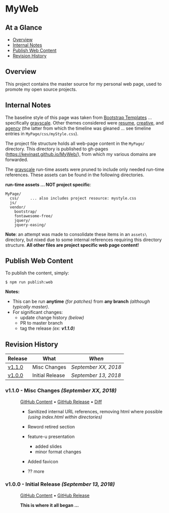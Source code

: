 # MyWeb

## At a Glance

- [Overview]
- [Internal Notes]
- [Publish Web Content]
- [Revision History]

## Overview

This project contains the master source for my personal web page, used
to promote my open source projects.

## Internal Notes

The baseline style of this page was taken from [Bootstrap Templates]
... specifically [grayscale].  Other themes considered were [resume],
[creative], and [agency] (the latter from which the timeline was
gleaned ... see timeline entries in `MyPage/css/myStyle.css`).


The project file structure holds all web-page content in the `MyPage/`
directory.  This directory is published to gh-pages
(https://kevinast.github.io/MyWeb/), from which my various domains are
forwarded.

The [grayscale] run-time assets were pruned to include only needed
run-time references.  These assets can be found in the following
directories.

**run-time assets ... NOT project specific**:
```
MyPage/
  css/     ... also includes project resource: mystyle.css
  js/
  vendor/
    bootstrap/
    fontawesome-free/
    jquery/
    jquery-easing/
```

**Note**: an attempt was made to consolidate these items in an
`assets\` directory, but nixed due to some internal references
requiring this directory structure. **All other files are project
specific web page content!**


## Publish Web Content

To publish the content, simply:

```shell
$ npm run publish:web
```

**Notes:**
- This can be run **anytime** _(for patches)_ from **any branch** _(although typically master)_.
- For significant changes:
  - update change history _(below)_
  - PR to master branch
  - tag the release _(ex: **v1.1.0**)_


## Revision History

Release  | What                                            | *When*
---------|-------------------------------------------------|------------------
[v1.1.0] | Misc Changes                                    | *September XX, 2018*
[v1.0.0] | Initial Release                                 | *September 13, 2018*


<!-- *** RELEASE *************************************************************** -->

### v1.1.0 - Misc Changes *(September XX, 2018)*

<ul><ul><!--- indentation hack for github - other attempts with style is stripped (be careful with number bullets) ---> 

[GitHub Content](https://github.com/KevinAst/MyWeb/tree/v1.1.0)
&bull;
[GitHub Release](https://github.com/KevinAst/MyWeb/releases/tag/v1.1.0)
&bull;
[Diff](https://github.com/KevinAst/MyWeb/compare/v1.0.0...v1.1.0)

- Sanitized internal URL references, removing html where possible
  _(using index.html within directories)_

- Reword retired section

- feature-u presentation
  - added slides
  - minor format changes

- Added favicon

- ?? more

</ul></ul>




<!-- *** RELEASE *************************************************************** -->

### v1.0.0 - Initial Release *(September 13, 2018)*

<ul><ul><!--- indentation hack for github - other attempts with style is stripped (be careful with number bullets) ---> 

[GitHub Content](https://github.com/KevinAst/MyWeb/tree/v1.0.0)
&bull;
[GitHub Release](https://github.com/KevinAst/MyWeb/releases/tag/v1.0.0)
<!-- Diff ONLY for subsequent releases
&bull;
[Diff](https://github.com/KevinAst/MyWeb/compare/v1.0.0...v1.0.1)
-->

**This is where it all began ...**

</ul></ul>

<!--- *** REFERENCE LINKS *** ---> 
[Overview]:            #overview
[Internal Notes]:      #internal-notes
[Publish Web Content]: #publish-web-content
[Revision History]:    #revision-history
 [v1.1.0]:             #v110---misc-changes-september-xx-2018
 [v1.0.0]:             #v100---initial-release-september-13-2018

[Bootstrap Templates]:   https://startbootstrap.com/template-categories/all/
[grayscale]:             https://startbootstrap.com/template-overviews/grayscale/ 
[resume]:                https://startbootstrap.com/template-overviews/resume/
[creative]:              https://startbootstrap.com/template-overviews/creative/
[agency]:                https://startbootstrap.com/template-overviews/agency/

